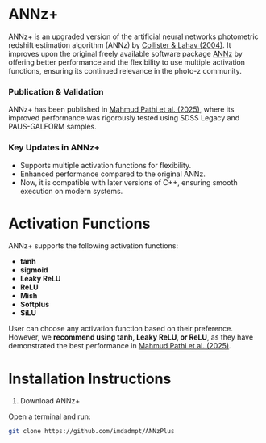 # ANNz+
ANNz+ is an upgraded version of the artificial neural networks photometric redshift estimation algorithm (ANNz) by [Collister & Lahav (2004)](https://iopscience.iop.org/article/10.1086/383254). It improves upon the original freely available software package [ANNz](https://www.homepages.ucl.ac.uk/~ucapola/annz.html) by offering better performance and the flexibility to use multiple activation functions, ensuring its continued relevance in the photo-z community. 

### Publication & Validation  
ANNz+ has been published in [Mahmud Pathi et al. (2025)](https://iopscience.iop.org/article/10.1088/1475-7516/2025/01/097/meta), where its improved performance was rigorously tested using SDSS Legacy and PAUS-GALFORM samples.  

### Key Updates in ANNz+  
- Supports multiple activation functions for flexibility.  
- Enhanced performance compared to the original ANNz.  
- Now, it is compatible with later versions of C++, ensuring smooth execution on modern systems.  

# Activation Functions  
ANNz+ supports the following activation functions:  
- **tanh**  
- **sigmoid**  
- **Leaky ReLU**  
- **ReLU**  
- **Mish**  
- **Softplus**  
- **SiLU**  

User can choose any activation function based on their preference. However, we **recommend using tanh, Leaky ReLU, or ReLU**, as they have demonstrated the best performance in [Mahmud Pathi et al. (2025)](https://iopscience.iop.org/article/10.1088/1475-7516/2025/01/097/meta).  

# Installation Instructions  

1. Download ANNz+
   
Open a terminal and run:  
```bash
git clone https://github.com/imdadmpt/ANNzPlus
